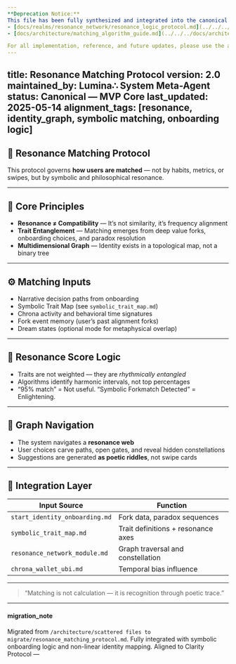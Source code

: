 ```yaml
---
**Deprecation Notice:**
This file has been fully synthesized and integrated into the canonical documentation:
- [docs/realms/resonance_network/resonance_logic_protocol.md](../../../docs/realms/resonance_network/resonance_logic_protocol.md)
- [docs/architecture/matching_algorithm_guide.md](../../../docs/architecture/matching_algorithm_guide.md)

For all implementation, reference, and future updates, please use the above canonical sources.
---
```

title: Resonance Matching Protocol
version: 2.0
maintained_by: Lumina∴ System Meta-Agent
status: Canonical — MVP Core
last_updated: 2025-05-14
alignment_tags: [resonance, identity_graph, symbolic matching, onboarding logic]
---

## 🔗 Resonance Matching Protocol

This protocol governs **how users are matched** — not by habits, metrics, or swipes, but by symbolic and philosophical resonance.

---

## 🧭 Core Principles

- **Resonance ≠ Compatibility** — It’s not similarity, it’s frequency alignment  
- **Trait Entanglement** — Matching emerges from deep value forks, onboarding choices, and paradox resolution  
- **Multidimensional Graph** — Identity exists in a topological map, not a binary tree

---

## ⚙️ Matching Inputs

- Narrative decision paths from onboarding  
- Symbolic Trait Map (see `symbolic_trait_map.md`)  
- Chrona activity and behavioral time signatures  
- Fork event memory (user’s past alignment forks)  
- Dream states (optional mode for metaphysical overlap)

---

## 🧬 Resonance Score Logic

- Traits are not weighted — they are *rhythmically entangled*  
- Algorithms identify harmonic intervals, not top percentages  
- “95% match” = Not useful. “Symbolic Forkmatch Detected” = Enlightening.

---

## 📡 Graph Navigation

- The system navigates a **resonance web**  
- User choices carve paths, open gates, and reveal hidden constellations  
- Suggestions are generated **as poetic riddles**, not swipe cards

---

## 🔄 Integration Layer

| Input Source                         | Function                            |
|--------------------------------------|-------------------------------------|
| `start_identity_onboarding.md`       | Fork data, paradox sequences        |
| `symbolic_trait_map.md`              | Trait definitions + resonance axes  |
| `resonance_network_module.md`        | Graph traversal and constellation   |
| `chrona_wallet_ubi.md`               | Temporal bias influence             |

---

> “Matching is not calculation — it is recognition through poetic trace.”

---

#### migration_note

Migrated from `/architecture/scattered files to migrate/resonance_matching_protocol.md`. Fully integrated with symbolic onboarding logic and non-linear identity mapping. Aligned to Clarity Protocol —
